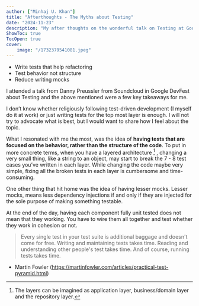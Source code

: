 ```yaml
---
author: ["Minhaj U. Khan"]
title: "Afterthoughts - The Myths about Testing"
date: "2024-11-23"
description: "My after thoughts on the wonderful talk on Testing at Google Devfest 2024 by Danny Preussler from Soundcloud"
ShowToc: true
TocOpen: true
cover:
    image: "/1732379541081.jpeg"
---
```





- Write tests that help refactoring
- Test behavior not structure
- Reduce writing mocks

I attended a talk from Danny Preussler from Soundcloud in Google DevFest about Testing and the above mentioned were a few key takeaways for me. 

I don’t know whether religiously following test-driven development (I myself do it at work) or just writing tests for the top most layer is enough. I will not try to advocate what is best, but I would want to share how I feel about the topic.

What I resonated with me the most, was the idea of **having tests that are focused on the behavior, rather than the structure of the code**. To put in more concrete terms, when you have a layered architecture [^1] , changing a very small thing, like a string to an object, may start to break the 7 - 8 test cases you’ve written in each layer. While changing the code maybe very simple, fixing all the broken tests in each layer is cumbersome and time-consuming.

One other thing that hit home was the idea of having lesser mocks. Lesser mocks, means less dependency injections if and only if they are injected for the sole purpose of making something testable.

At the end of the day, having each component fully unit tested does not mean that they working. You have to wire them all together and test whether they work in cohesion or not. 

> Every single test in your test suite is additional baggage and doesn't come for free. Writing and maintaining tests takes time. Reading and understanding other people's test takes time. And of course, running tests takes time.
- Martin Fowler (https://martinfowler.com/articles/practical-test-pyramid.html)
> 

[^1]: The layers can be imagined as application layer, business/domain layer and the repository layer.